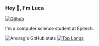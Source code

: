 ### Hey 👋, I'm Luca

[![Github](https://img.shields.io/github/followers/lucamartinet7?label=Follow&style=social)](https://github.com/lucamartinet7)

I'm a computer science student at Epitech.

![Anurag's GitHub stats](https://github-readme-stats.vercel.app/api?username=lucamartinet7&show_icons=true&theme=radical)
[![Top Langs](https://github-readme-stats.vercel.app/api/top-langs/?username=lucamartinet7)](https://github.com/lucamartinet7/github-readme-stats)
